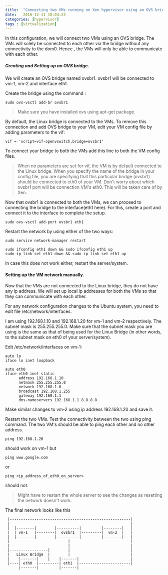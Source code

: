 ```yaml
---
title:  "Connecting two VMs running on Xen hypervisor using an OVS bridge"
date:   2016-12-11 18:04:23
categories: [hypervisor]
tags : [virtualization]
---
```


In this configuration, we will connect two VMs using an OVS bridge. The VMs will solely be connected to each other via the bridge without any connectivity to the dom0. Hence , the VMs will only be able to communicate with each other.

##### Creating and Setting up an OVS bridge.

We will create an OVS bridge named ovsbr1. ovsbr1 will be connected to vm-1, vm-2 and interface eth1.

Create the bridge using the command :

```
sudo ovs-vsctl add-br ovsbr1
```

> Make sure you have installed ovs using apt-get package.

By default, the Linux bridge is connected to the VMs. To remove this connection and add OVS bridge to your VM, edit your VM config file by adding parameters to the vif:

```
vif = 'script=vif-openvswitch,bridge=ovsbr1'
```

To connect your bridge to both the VMs add this line to both the VM config files.

> When no parameters are set for vif, the VM is by default connected to the Linux bridge. When you specify the name of the bridge in your config file, you are specifying that this particular bridge (ovsbr1) should be connected to eth0 of your VM. Don't worry about which ovsbr1 port will be connection VM's eth0. This will be taken care of by Xen.


Now that ovsbr1 is connected to both the VMs, we can proceed to connecting the bridge to the interface(eth1 here). For this, create a port and connect it to the interface to complete the setup.

```
sudo ovs-vsctl add-port ovsbr1 eth1
```

Restart the network by using either of the two ways:

```
sudo service network-manager restart
```

```
sudo ifconfig eth1 down && sudo ifconfig eth1 up
sudo ip link set eth1 down && sudo ip link set eth1 up
```

In case this does not work either, restart the server/system.

#### Setting up the VM network manually.

Now that the VMs are not connected to the Linux bridge, they do not have any ip address. We will set up local ip addresses for both the VMs so that they can communicate with each other.

For any network configuration changes to the Ubuntu system, you need to edit file /etc/network/interfaces.

I am using 192.168.1.10 and 192.168.1.20 for vm-1 and vm-2 respectively. The subnet mask is 255.255.255.0. Make sure that the subnet mask you are using is the same as that of being used for the Linux Bridge (in other words, to the subnet mask on eth0 of your server/system).

Edit /etc/network/interfaces on vm-1:

```
auto lo
iface lo inet loopback

auto eth0
iface eth0 inet static
      address 192.168.1.10
      netmask 255.255.255.0
      network 192.168.1.0
      broadcast 192.168.1.255
      gateway 192.168.1.1
      dns-nameservers 192.168.1.1 8.8.8.8

```
Make similar changes to vm-2 using ip address 192.168.1.20 and save it.

Restart the two VMs. Test the connectivity between the two using ping command. The two VM's should be able to ping each other and no other address.

```
ping 192.168.1.20
```
should work on vm-1 but

```
ping www.google.com
```
or

```
ping <ip_address_of_eth0_on_server>
```

should not.

>Might have to restart the whole server to see the changes as resetting the network doesn't work.


The final network looks like this



     |------------------------------------------------------|
     |                                                      |
     |  |--------|        |----------|         |--------|   |
     |  | vm-1   |--------|  ovsbr1  |---------|  vm-2  |   |
     |  |--------|        |----------|         |--------|   |
     |                          |                           |
     |                          |                           |
     |-----------------|        |                           |
     |   Linux Bridge  |        |                           |
     |    |-------|    |    |-------|                       |
     |----| eth0  |---------| eth1  |-----------------------|
          |-------|         |-------|
